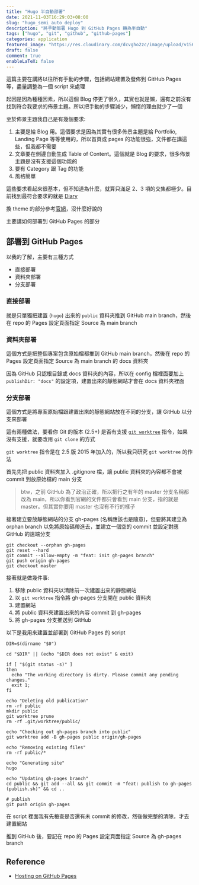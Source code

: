 ```yaml
---
title: "Hugo 半自動部署"
date: 2021-11-03T16:29:03+08:00
slug: "hugo_semi_auto_deploy"
description: "將手動部署 Hugo 到 GitHub Pages 轉為半自動"
tags: ["hugo", "git", "github", "github-pages"]
categories: application
featured_image: "https://res.cloudinary.com/dcvgho2zc/image/upload/v1568903691/hugo-logo_zjncdo.png"
draft: false
comment: true
enableLaTeX: false
---
```


這篇主要在講將以往所有手動的步驟，包括網站建置及發佈到 GitHub Pages 等，盡量調整為一個 script 來處理

起因是因為種種因素，所以這個 Blog 停更了很久，其實也就是懶，還有之前沒有找到符合我要求的佈景主題。所以把手動的步驟減少，懶惰的理由就少了一個

至於佈景主題我自己是有幾個要求:

1. 主要是給 Blog 用。這個要求是因為其實有很多佈景主題是給 Portfolio, Landing Page 等等使用的，所以首頁或 pages 的功能很強，文件都在講這些，但我都不需要
2. 文章要在側邊自動生成 Table of Content。這個就是 Blog 的要求，很多佈景主題是沒有支援這個功能的
3. 要有 Category 跟 Tag 的功能
4. 風格簡單

這些要求看起來很基本，但不知道為什麼，就算只滿足 2、3 項的交集都極少。目前找到最符合要求的就是 [Diary](https://themes.gohugo.io/themes/hugo-theme-diary/)

換 theme 的部分參考[官網](https://gohugo.io/getting-started/quick-start/#step-3-add-a-theme)，沒什麼好說的

主要講如何部署到 GitHub Pages 的部分

## 部署到 GitHub Pages

以我的了解，主要有三種方式

- 直接部署
- 資料夾部署
- 分支部署

### 直接部署

就是只單獨把建置 (`hugo`) 出來的 `public` 資料夾推到 GitHub main branch，然後在 repo 的 Pages 設定頁面指定 Source 為 main branch

### 資料夾部署

這個方式是把整個專案包含原始檔都推到 GitHub main branch，然後在 repo 的 Pages 設定頁面指定 Source 為 main branch 的 docs 資料夾

因為 GitHub 只認根目錄或 docs 資料夾的內容，所以在 config 檔裡面要加上 `publishDir: "docs"` 的設定項，建置出來的靜態網站才會在 docs 資料夾裡面

### 分支部署

這個方式是將專案原始檔跟建置出來的靜態網站放在不同的分支，讓 GitHub 以分支來部署

這有兩種做法，要看你 Git 的版本 (2.5+) 是否有支援 [`git worktree`](https://git-scm.com/docs/git-worktree) 指令，如果沒有支援，就要改用 `git clone` 的方式

`git worktree` 指令是在 2.5 版 2015 年加入的，所以我只研究 `git worktree` 的作法

首先先把 public 資料夾加入 .gitignore 檔，讓 public 資料夾的內容都不會被 commit 到放原始檔的 main 分支

> btw，之前 GitHub 為了政治正確，所以把行之有年的 master 分支名稱都改為 main，所以你看到官網的文件都只會看到 main 分支，指的就是 master。但其實你要用 master 也沒有不行的樣子

接著建立要放靜態網站的分支 gh-pages (名稱應該也是隨意)，但要將其建立為 orphan branch 以免將原始碼帶進去，並建立一個空的 commit 並設定對應 GitHub 的遠端分支

```shell
git checkout --orphan gh-pages
git reset --hard
git commit --allow-empty -m "feat: init gh-pages branch"
git push origin gh-pages
git checkout master
```

接著就是做幾件事:

1. 移除 public 資料夾以清除前一次建置出來的靜態網站
2. 以 `git worktree` 指令將 gh-pages 分支開在 public 資料夾
3. 建置網站
4. 將 public 資料夾建置出來的內容 commit 到 gh-pages
5. 將 gh-pages 分支推送到 GitHub

以下是我用來建置並部署到 GitHub Pages 的 script

```shell
DIR=$(dirname "$0")

cd "$DIR" || (echo "$DIR does not exist" & exit)

if [ "$(git status -s)" ]
then
  echo "The working directory is dirty. Please commit any pending changes."
  exit 1;
fi

echo "Deleting old publication"
rm -rf public
mkdir public
git worktree prune
rm -rf .git/worktree/public/

echo "Checking out gh-pages branch into public"
git worktree add -B gh-pages public origin/gh-pages

echo "Removing existing files"
rm -rf public/*

echo "Generating site"
hugo

echo "Updating gh-pages branch"
cd public && git add --all && git commit -m "feat: publish to gh-pages (publish.sh)" && cd ..

# publish
git push origin gh-pages
```

在 script 裡面我有先檢查是否還有未 commit 的修改，然後做完整的清除，才去建置網站

推到 GitHub 後，要記在 repo 的 Pages 設定頁面指定 Source 為 gh-pages branch

## Reference

- [Hosting on GitHub Pages](https://bwaycer.github.io/hugo_tutorial.hugo/tutorials/github-pages-blog/)
